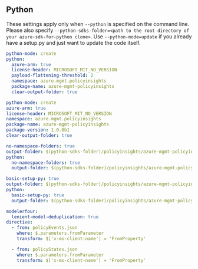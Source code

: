 ## Python
 
These settings apply only when `--python` is specified on the command line.
Please also specify `--python-sdks-folder=<path to the root directory of your azure-sdk-for-python clone>`.
Use `--python-mode=update` if you already have a setup.py and just want to update the code itself.

``` yaml $(python) && !$(track2)
python-mode: create
python:
  azure-arm: true
  license-header: MICROSOFT_MIT_NO_VERSION
  payload-flattening-threshold: 2
  namespace: azure.mgmt.policyinsights
  package-name: azure-mgmt-policyinsights
  clear-output-folder: true
```

``` yaml $(python) && $(track2)
python-mode: create
azure-arm: true
license-header: MICROSOFT_MIT_NO_VERSION
namespace: azure.mgmt.policyinsights
package-name: azure-mgmt-policyinsights
package-version: 1.0.0b1
clear-output-folder: true
```

``` yaml $(python) && $(python-mode) == 'update'
no-namespace-folders: true
output-folder: $(python-sdks-folder)/policyinsights/azure-mgmt-policyinsights/azure/mgmt/policyinsights
python:
  no-namespace-folders: true
  output-folder: $(python-sdks-folder)/policyinsights/azure-mgmt-policyinsights/azure/mgmt/policyinsights
```
``` yaml $(python) && $(python-mode) == 'create'
basic-setup-py: true
output-folder: $(python-sdks-folder)/policyinsights/azure-mgmt-policyinsights
python:
  basic-setup-py: true
  output-folder: $(python-sdks-folder)/policyinsights/azure-mgmt-policyinsights
```

``` yaml $(python) && $(track2)
modelerfour:
  lenient-model-deduplication: true
directive:
  - from: policyEvents.json
    where: $.parameters.fromParameter
    transform: $['x-ms-client-name'] = 'FromProperty'

  - from: policyStates.json
    where: $.parameters.fromParameter
    transform: $['x-ms-client-name'] = 'FromProperty'
```
